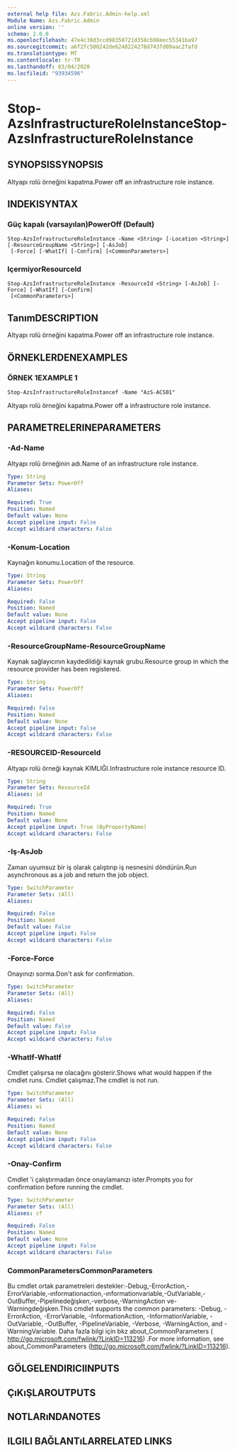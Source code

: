 ```yaml
---
external help file: Azs.Fabric.Admin-help.xml
Module Name: Azs.Fabric.Admin
online version: ''
schema: 2.0.0
ms.openlocfilehash: 47e4c38d3ccd98350721d358cb98eec55341ba97
ms.sourcegitcommit: a6f2fc500242de6248224278d743fd09aac2fafd
ms.translationtype: MT
ms.contentlocale: tr-TR
ms.lasthandoff: 03/04/2020
ms.locfileid: "93934596"
---
```

# <span data-ttu-id="6f8ae-101">Stop-AzsInfrastructureRoleInstance</span><span class="sxs-lookup"><span data-stu-id="6f8ae-101">Stop-AzsInfrastructureRoleInstance</span></span>

## <span data-ttu-id="6f8ae-102">SYNOPSIS</span><span class="sxs-lookup"><span data-stu-id="6f8ae-102">SYNOPSIS</span></span>
<span data-ttu-id="6f8ae-103">Altyapı rolü örneğini kapatma.</span><span class="sxs-lookup"><span data-stu-id="6f8ae-103">Power off an infrastructure role instance.</span></span>

## <span data-ttu-id="6f8ae-104">INDEKI</span><span class="sxs-lookup"><span data-stu-id="6f8ae-104">SYNTAX</span></span>

### <span data-ttu-id="6f8ae-105">Güç kapalı (varsayılan)</span><span class="sxs-lookup"><span data-stu-id="6f8ae-105">PowerOff (Default)</span></span>
```
Stop-AzsInfrastructureRoleInstance -Name <String> [-Location <String>] [-ResourceGroupName <String>] [-AsJob]
 [-Force] [-WhatIf] [-Confirm] [<CommonParameters>]
```

### <span data-ttu-id="6f8ae-106">Içermiyor</span><span class="sxs-lookup"><span data-stu-id="6f8ae-106">ResourceId</span></span>
```
Stop-AzsInfrastructureRoleInstance -ResourceId <String> [-AsJob] [-Force] [-WhatIf] [-Confirm]
 [<CommonParameters>]
```

## <span data-ttu-id="6f8ae-107">Tanım</span><span class="sxs-lookup"><span data-stu-id="6f8ae-107">DESCRIPTION</span></span>
<span data-ttu-id="6f8ae-108">Altyapı rolü örneğini kapatma.</span><span class="sxs-lookup"><span data-stu-id="6f8ae-108">Power off an infrastructure role instance.</span></span>

## <span data-ttu-id="6f8ae-109">ÖRNEKLERDEN</span><span class="sxs-lookup"><span data-stu-id="6f8ae-109">EXAMPLES</span></span>

### <span data-ttu-id="6f8ae-110">ÖRNEK 1</span><span class="sxs-lookup"><span data-stu-id="6f8ae-110">EXAMPLE 1</span></span>
```
Stop-AzsInfrastructureRoleInstancef -Name "AzS-ACS01"
```

<span data-ttu-id="6f8ae-111">Altyapı rolü örneğini kapatma.</span><span class="sxs-lookup"><span data-stu-id="6f8ae-111">Power off a infrastructure role instance.</span></span>

## <span data-ttu-id="6f8ae-112">PARAMETRELERINE</span><span class="sxs-lookup"><span data-stu-id="6f8ae-112">PARAMETERS</span></span>

### <span data-ttu-id="6f8ae-113">-Ad</span><span class="sxs-lookup"><span data-stu-id="6f8ae-113">-Name</span></span>
<span data-ttu-id="6f8ae-114">Altyapı rolü örneğinin adı.</span><span class="sxs-lookup"><span data-stu-id="6f8ae-114">Name of an infrastructure role instance.</span></span>

```yaml
Type: String
Parameter Sets: PowerOff
Aliases:

Required: True
Position: Named
Default value: None
Accept pipeline input: False
Accept wildcard characters: False
```

### <span data-ttu-id="6f8ae-115">-Konum</span><span class="sxs-lookup"><span data-stu-id="6f8ae-115">-Location</span></span>
<span data-ttu-id="6f8ae-116">Kaynağın konumu.</span><span class="sxs-lookup"><span data-stu-id="6f8ae-116">Location of the resource.</span></span>

```yaml
Type: String
Parameter Sets: PowerOff
Aliases:

Required: False
Position: Named
Default value: None
Accept pipeline input: False
Accept wildcard characters: False
```

### <span data-ttu-id="6f8ae-117">-ResourceGroupName</span><span class="sxs-lookup"><span data-stu-id="6f8ae-117">-ResourceGroupName</span></span>
<span data-ttu-id="6f8ae-118">Kaynak sağlayıcının kaydedildiği kaynak grubu.</span><span class="sxs-lookup"><span data-stu-id="6f8ae-118">Resource group in which the resource provider has been registered.</span></span>

```yaml
Type: String
Parameter Sets: PowerOff
Aliases:

Required: False
Position: Named
Default value: None
Accept pipeline input: False
Accept wildcard characters: False
```

### <span data-ttu-id="6f8ae-119">-RESOURCEID</span><span class="sxs-lookup"><span data-stu-id="6f8ae-119">-ResourceId</span></span>
<span data-ttu-id="6f8ae-120">Altyapı rolü örneği kaynak KIMLIĞI.</span><span class="sxs-lookup"><span data-stu-id="6f8ae-120">Infrastructure role instance resource ID.</span></span>

```yaml
Type: String
Parameter Sets: ResourceId
Aliases: id

Required: True
Position: Named
Default value: None
Accept pipeline input: True (ByPropertyName)
Accept wildcard characters: False
```

### <span data-ttu-id="6f8ae-121">-Iş</span><span class="sxs-lookup"><span data-stu-id="6f8ae-121">-AsJob</span></span>
<span data-ttu-id="6f8ae-122">Zaman uyumsuz bir iş olarak çalıştırıp iş nesnesini döndürün.</span><span class="sxs-lookup"><span data-stu-id="6f8ae-122">Run asynchronous as a job and return the job object.</span></span>

```yaml
Type: SwitchParameter
Parameter Sets: (All)
Aliases:

Required: False
Position: Named
Default value: False
Accept pipeline input: False
Accept wildcard characters: False
```

### <span data-ttu-id="6f8ae-123">-Force</span><span class="sxs-lookup"><span data-stu-id="6f8ae-123">-Force</span></span>
<span data-ttu-id="6f8ae-124">Onayınızı sorma.</span><span class="sxs-lookup"><span data-stu-id="6f8ae-124">Don't ask for confirmation.</span></span>

```yaml
Type: SwitchParameter
Parameter Sets: (All)
Aliases:

Required: False
Position: Named
Default value: False
Accept pipeline input: False
Accept wildcard characters: False
```

### <span data-ttu-id="6f8ae-125">-WhatIf</span><span class="sxs-lookup"><span data-stu-id="6f8ae-125">-WhatIf</span></span>
<span data-ttu-id="6f8ae-126">Cmdlet çalışırsa ne olacağını gösterir.</span><span class="sxs-lookup"><span data-stu-id="6f8ae-126">Shows what would happen if the cmdlet runs.</span></span>
<span data-ttu-id="6f8ae-127">Cmdlet çalışmaz.</span><span class="sxs-lookup"><span data-stu-id="6f8ae-127">The cmdlet is not run.</span></span>

```yaml
Type: SwitchParameter
Parameter Sets: (All)
Aliases: wi

Required: False
Position: Named
Default value: None
Accept pipeline input: False
Accept wildcard characters: False
```

### <span data-ttu-id="6f8ae-128">-Onay</span><span class="sxs-lookup"><span data-stu-id="6f8ae-128">-Confirm</span></span>
<span data-ttu-id="6f8ae-129">Cmdlet 'i çalıştırmadan önce onaylamanızı ister.</span><span class="sxs-lookup"><span data-stu-id="6f8ae-129">Prompts you for confirmation before running the cmdlet.</span></span>

```yaml
Type: SwitchParameter
Parameter Sets: (All)
Aliases: cf

Required: False
Position: Named
Default value: None
Accept pipeline input: False
Accept wildcard characters: False
```

### <span data-ttu-id="6f8ae-130">CommonParameters</span><span class="sxs-lookup"><span data-stu-id="6f8ae-130">CommonParameters</span></span>
<span data-ttu-id="6f8ae-131">Bu cmdlet ortak parametreleri destekler:-Debug,-ErrorAction,-ErrorVariable,-ınformationaction,-ınformationvariable,-OutVariable,-OutBuffer,-Pipelinedeğişken,-verbose,-WarningAction ve-Warningdeğişken.</span><span class="sxs-lookup"><span data-stu-id="6f8ae-131">This cmdlet supports the common parameters: -Debug, -ErrorAction, -ErrorVariable, -InformationAction, -InformationVariable, -OutVariable, -OutBuffer, -PipelineVariable, -Verbose, -WarningAction, and -WarningVariable.</span></span> <span data-ttu-id="6f8ae-132">Daha fazla bilgi için bkz about_CommonParameters ( http://go.microsoft.com/fwlink/?LinkID=113216) .</span><span class="sxs-lookup"><span data-stu-id="6f8ae-132">For more information, see about_CommonParameters (http://go.microsoft.com/fwlink/?LinkID=113216).</span></span>

## <span data-ttu-id="6f8ae-133">GÖLGELENDIRICI</span><span class="sxs-lookup"><span data-stu-id="6f8ae-133">INPUTS</span></span>

## <span data-ttu-id="6f8ae-134">ÇıKıŞLAR</span><span class="sxs-lookup"><span data-stu-id="6f8ae-134">OUTPUTS</span></span>

## <span data-ttu-id="6f8ae-135">NOTLARıNDA</span><span class="sxs-lookup"><span data-stu-id="6f8ae-135">NOTES</span></span>

## <span data-ttu-id="6f8ae-136">ILGILI BAĞLANTıLAR</span><span class="sxs-lookup"><span data-stu-id="6f8ae-136">RELATED LINKS</span></span>
